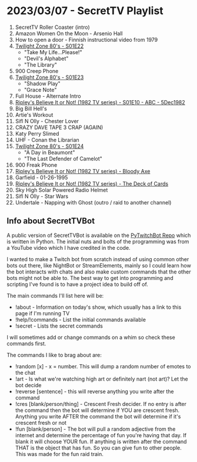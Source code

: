 # 2023/03/07 - SecretTV Playlist

1. SecretTV Roller Coaster (intro)
2. Amazon Women On the Moon - Arsenio Hall 
3. How to open a door - Finnish instructional video from 1979 
4. [Twilight Zone 80's - S01E22](https://en.wikipedia.org/wiki/List_of_The_Twilight_Zone_(1985_TV_series)_episodes)
   - "Take My Life...Please!"
   - "Devil's Alphabet"
   - "The Library"
5. 900 Creep Phone
6. [Twilight Zone 80's - S01E23](https://en.wikipedia.org/wiki/List_of_The_Twilight_Zone_(1985_TV_series)_episodes)
   - "Shadow Play"
   - "Grace Note"
7. Full House - Alternate Intro
8. [Ripley's Believe It or Not! (1982 TV series) - S01E10 - ABC - 5Dec1982](https://en.wikipedia.org/wiki/Ripley%27s_Believe_It_or_Not!_(1982_TV_series))
9. Big Bill Hell's
10. Artie's Workout
11. Sifl N Olly - Chester Lover
12. CRAZY DAVE TAPE 3 CRAP (AGAIN)
13. Katy Perry Slimed
14. UHF - Conan the Librarian
15. [Twilight Zone 80's - S01E24](https://en.wikipedia.org/wiki/List_of_The_Twilight_Zone_(1985_TV_series)_episodes)
    - "A Day in Beaumont"
    - "The Last Defender of Camelot"
16. 900 Freak Phone
17. [Ripley's Believe It or Not! (1982 TV series) - Bloody Axe](https://en.wikipedia.org/wiki/Ripley%27s_Believe_It_or_Not!_(1982_TV_series))
18. Garfield - 01-26-1995
19. [Ripley's Believe It or Not! (1982 TV series) - The Deck of Cards](https://en.wikipedia.org/wiki/Ripley%27s_Believe_It_or_Not!_(1982_TV_series))
20. Sky High Solar Powered Radio Helmet
21. Sifl N Olly - Star Wars
22. Undertale - Napping with Ghost (outro / raid to another channel)


## Info about SecretTVBot

A public version of SecretTVBot is available on the [PyTwitchBot Repo](https://github.com/awbored/PyTwitchBot) which is written in Python.  The initial nuts and bolts of the programming was from a YouTube video which I have credited in the code.

I wanted to make a Twitch bot from scratch instead of using common other bots out there, like NightBot or StreamElements, mainly so I could learn how the bot interacts with chats and also make custom commands that the other bots might not be able to.  The best way to get into programming and scripting I've found is to have a project idea to build off of.

The main commands I'll list here will be:

 - !about - Information on today's show, which usually has a link to this page if I'm running TV
 - !help/!commands - List the initial commands available
 - !secret - Lists the secret commands

I will sometimes add or change commands on a whim so check these commands first.

The commands I like to brag about are:

 - !random [x] - x = number.  This will dump a random number of emotes to the chat
 - !art - Is what we're watching high art or definitely nart (not art)?  Let the bot decide
 - !reverse [sentence] - this will reverse anything you write after the command
 - !cres [blank/person/thing] - Crescent Fresh decider.  If no entry is after the command then the bot will determine if YOU are crescent fresh.  Anything you write AFTER the command the bot will determine if it's crescent fresh or not
 - !fun [blank/person] - The bot will pull a random adjective from the internet and determine the percentage of fun you're having that day.  If blank it will choose YOUR fun.  If anything is written after the command THAT is the object that has fun.  So you can give fun to other people.  This was made for the fun raid train.
